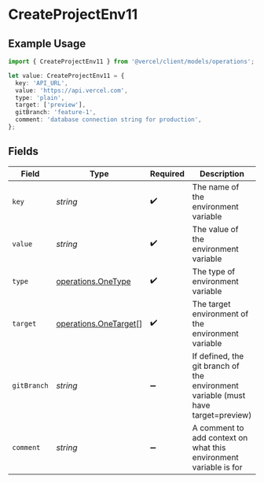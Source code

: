 # CreateProjectEnv11

## Example Usage

```typescript
import { CreateProjectEnv11 } from '@vercel/client/models/operations';

let value: CreateProjectEnv11 = {
  key: 'API_URL',
  value: 'https://api.vercel.com',
  type: 'plain',
  target: ['preview'],
  gitBranch: 'feature-1',
  comment: 'database connection string for production',
};
```

## Fields

| Field       | Type                                                           | Required           | Description                                                                       | Example                                   |
| ----------- | -------------------------------------------------------------- | ------------------ | --------------------------------------------------------------------------------- | ----------------------------------------- |
| `key`       | _string_                                                       | :heavy_check_mark: | The name of the environment variable                                              | API_URL                                   |
| `value`     | _string_                                                       | :heavy_check_mark: | The value of the environment variable                                             | https://api.vercel.com                    |
| `type`      | [operations.OneType](../../models/operations/onetype.md)       | :heavy_check_mark: | The type of environment variable                                                  | plain                                     |
| `target`    | [operations.OneTarget](../../models/operations/onetarget.md)[] | :heavy_check_mark: | The target environment of the environment variable                                | [<br/>"preview"<br/>]                     |
| `gitBranch` | _string_                                                       | :heavy_minus_sign: | If defined, the git branch of the environment variable (must have target=preview) | feature-1                                 |
| `comment`   | _string_                                                       | :heavy_minus_sign: | A comment to add context on what this environment variable is for                 | database connection string for production |
